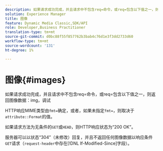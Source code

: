 ```yaml
---
description: 如果请求成功完成，并且请求中不包含req=命令，或req=包含以下值之一，则返回图像数据img，调试。
solution: Experience Manager
title: 图像
feature: Dynamic Media Classic,SDK/API
role: Developer,Business Practitioner
translation-type: tm+mt
source-git-commit: d0bc88f55f857762b3bab4c76d1e3f3dd2733d60
workflow-type: tm+mt
source-wordcount: '131'
ht-degree: 1%

---
```



# 图像{#images}

如果请求成功完成，并且请求中不包含req=命令，或req=包含以下值之一，则返回图像数据：img，调试

HTTP响应MIME类型由`fmt=`确定，或者，如果未指定`fmt=`，则取决于`attribute::Format`的值。

如果请求方法为无条件的`GET`或`HEAD`，则HTTP响应状态为“200 OK”。

服务器可以以状态“304”（未修改）回复，并且不返回任何图像数据以响应条件`GET`请求（`request-header`中存在[!DNL If-Modified-Since]字段）。
